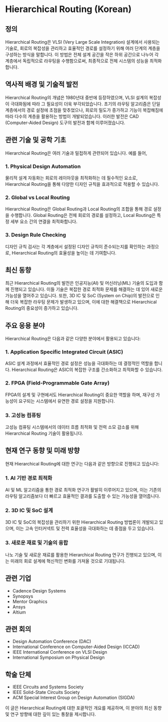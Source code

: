 # Hierarchical Routing (Korean)

## 정의
Hierarchical Routing은 VLSI (Very Large Scale Integration) 설계에서 사용되는 기술로, 회로의 복잡성을 관리하고 효율적인 경로를 설정하기 위해 여러 단계의 계층을 구성하는 방식을 말합니다. 이 방법은 전체 설계 공간을 작은 하위 공간으로 나누어 각 계층에서 독립적으로 라우팅을 수행함으로써, 최종적으로 전체 시스템의 성능을 최적화합니다.

## 역사적 배경 및 기술적 발전
Hierarchical Routing의 개념은 1980년대 중반에 등장하였으며, VLSI 설계의 복잡성이 극대화됨에 따라 그 필요성이 더욱 부각되었습니다. 초기의 라우팅 알고리즘은 단일 계층에서의 경로 설정에 초점을 맞추었으나, 회로의 밀도가 증가하고 기능이 복잡해짐에 따라 다수의 계층을 활용하는 방법이 개발되었습니다. 이러한 발전은 CAD (Computer-Aided Design) 도구의 발전과 함께 이루어졌습니다.

## 관련 기술 및 공학 기초
Hierarchical Routing은 여러 기술과 밀접하게 관련되어 있습니다. 예를 들어, 

### 1. Physical Design Automation
물리적 설계 자동화는 회로의 레이아웃을 최적화하는 데 필수적인 요소로, Hierarchical Routing을 통해 다양한 디자인 규칙을 효과적으로 적용할 수 있습니다.

### 2. Global vs Local Routing
Hierarchical Routing은 Global Routing과 Local Routing의 조합을 통해 경로 설정을 수행합니다. Global Routing은 전체 회로의 경로를 설정하고, Local Routing은 특정 세부 요소 간의 연결을 최적화합니다.

### 3. Design Rule Checking
디자인 규칙 검사는 각 계층에서 설정된 디자인 규칙이 준수되는지를 확인하는 과정으로, Hierarchical Routing의 효율성을 높이는 데 기여합니다.

## 최신 동향
최근 Hierarchical Routing의 발전은 인공지능(AI) 및 머신러닝(ML) 기술의 도입과 함께 진행되고 있습니다. 이들 기술은 복잡한 경로 최적화 문제를 해결하는 데 있어 새로운 가능성을 열어주고 있습니다. 또한, 3D IC 및 SoC (System on Chip)의 발전으로 인해 더욱 복잡한 라우팅 문제가 발생하고 있으며, 이에 대한 해결책으로 Hierarchical Routing의 중요성이 증가하고 있습니다.

## 주요 응용 분야
Hierarchical Routing은 다음과 같은 다양한 분야에서 활용되고 있습니다:

### 1. Application Specific Integrated Circuit (ASIC)
ASIC 설계 과정에서 효율적인 경로 설정은 성능을 극대화하는 데 결정적인 역할을 합니다. Hierarchical Routing은 ASIC의 복잡한 구조를 간소화하고 최적화할 수 있습니다.

### 2. FPGA (Field-Programmable Gate Array)
FPGA의 설계 및 구현에서도 Hierarchical Routing이 중요한 역할을 하며, 재구성 가능성이 요구되는 시스템에서 유연한 경로 설정을 지원합니다.

### 3. 고성능 컴퓨팅
고성능 컴퓨팅 시스템에서의 데이터 흐름 최적화 및 전력 소모 감소를 위해 Hierarchical Routing 기술이 활용됩니다.

## 현재 연구 동향 및 미래 방향
현재 Hierarchical Routing에 대한 연구는 다음과 같은 방향으로 진행되고 있습니다:

### 1. AI 기반 경로 최적화
AI 및 ML 알고리즘을 통한 경로 최적화 연구가 활발히 이루어지고 있으며, 이는 기존의 라우팅 알고리즘보다 더 빠르고 효율적인 결과를 도출할 수 있는 가능성을 열어줍니다.

### 2. 3D IC 및 SoC 설계
3D IC 및 SoC의 복잡성을 관리하기 위한 Hierarchical Routing 방법론이 개발되고 있으며, 이는 고속 인터커넥트 및 전력 효율성을 극대화하는 데 중점을 두고 있습니다.

### 3. 새로운 재료 및 기술의 융합
나노 기술 및 새로운 재료를 활용한 Hierarchical Routing 연구가 진행되고 있으며, 이는 미래의 회로 설계에 혁신적인 변화를 가져올 것으로 기대됩니다.

## 관련 기업
- Cadence Design Systems
- Synopsys
- Mentor Graphics
- Ansys
- Altium

## 관련 회의
- Design Automation Conference (DAC)
- International Conference on Computer-Aided Design (ICCAD)
- IEEE International Conference on VLSI Design
- International Symposium on Physical Design

## 학술 단체
- IEEE Circuits and Systems Society
- IEEE Solid-State Circuits Society
- ACM Special Interest Group on Design Automation (SIGDA)

이 글은 Hierarchical Routing에 대한 포괄적인 개요를 제공하며, 이 분야의 최신 동향 및 연구 방향에 대한 깊이 있는 통찰을 제시합니다.